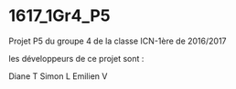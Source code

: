 # 1617_1Gr4_P5
Projet P5 du groupe 4 de la classe ICN-1ère de 2016/2017

les développeurs de ce projet sont :

Diane T
Simon L
Emilien V

